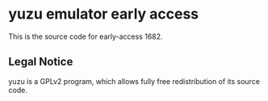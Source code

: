 yuzu emulator early access
=============

This is the source code for early-access 1682.

## Legal Notice

yuzu is a GPLv2 program, which allows fully free redistribution of its source code.